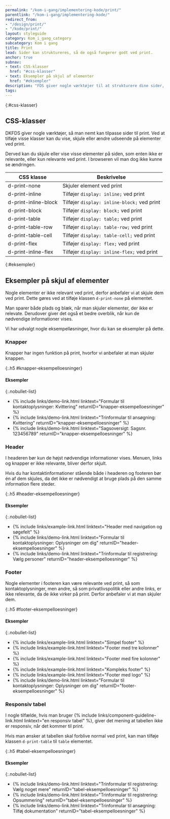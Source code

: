 ```yaml
---
permalink: "/kom-i-gang/implementering-kode/print/"
parentlink: "/kom-i-gang/implementering-kode/"
redirect_from:
- "/design/print/"
- "/kode/print/"
layout: styleguide
category: Kom_i_gang_category
subcategory: Kom i gang
title: Print
lead: Sider kan struktureres, så de også fungerer godt ved print.
anchor: true
subnav:
- text: CSS-klasser
  href: "#css-klasser"
- text: Eksempler på skjul af elementer
  href: "#eksempler"
description: "FDS giver nogle værktøjer til at strukturere dine sider, så de også fungerer godt ved print."
tags:
---
```


{:#css-klasser}
## CSS-klasser

DKFDS giver nogle værktøjer, så man nemt kan tilpasse sider til print. Ved at tilføje visse klasser kan du vise, skjule eller ændre udseende på elementer ved print.

Derved kan du skjule eller vise visse elementer på siden, som enten ikke er relevante, eller kun relevante ved print. I browseren vil man dog ikke kunne se ændringen.

<div class="table--responsive-scroll">
    <table class="table">
        <thead>
            <tr>
                <th>CSS klasse</th>
                <th>Beskrivelse</th>
            </tr>
        </thead>
        <tbody>
            <tr>
                <td>d-print-none</td>
                <td>Skjuler element ved print</td>
            </tr>
            <tr>
                <td>d-print-inline</td>
                <td>Tilføjer <code>display: inline;</code> ved print</td>
            </tr>
            <tr>
                <td>d-print-inline-block</td>
                <td>Tilføjer <code>display: inline-block;</code> ved print</td>
            </tr>
            <tr>
                <td>d-print-block</td>
                <td>Tilføjer <code>display: block;</code> ved print</td>
            </tr>
            <tr>
                <td>d-print-table</td>
                <td>Tilføjer <code>display: table;</code> ved print</td>
            </tr>
            <tr>
                <td>d-print-table-row</td>
                <td>Tilføjer <code>display: table-row;</code> ved print</td>
            </tr>
            <tr>
                <td>d-print-table-cell</td>
                <td>Tilføjer <code>display: table-cell;</code> ved print</td>
            </tr>
            <tr>
                <td>d-print-flex</td>
                <td>Tilføjer <code>display: flex;</code> ved print</td>
            </tr>
            <tr>
                <td>d-print-inline-flex</td>
                <td>Tilføjer <code>display: inline-flex;</code> ved print</td>
            </tr>
        </tbody>
    </table>
</div>

{:#eksempler}
## Eksempler på skjul af elementer

Nogle elementer er ikke relevant ved print, derfor anbefaler vi at skjule dem ved print. Dette gøres ved at tilføje klassen `d-print-none` på elementet.

Man sparer både plads og blæk, når man skjuler elementer, der ikke er relevate. Derudover giver det også et bedre overblik, når kun de nødvendige informationer vises.

Vi har udvalgt nogle eksempelløsninger, hvor du kan se eksempler på dette.

### Knapper

Knapper har ingen funktion på print, hvorfor vi anbefaler at man skjuler knappen.

{:.h5 #knapper-eksempelloesninger}
#### Eksempler

{:.nobullet-list}
- {% include links/demo-link.html linktext="Formular til kontaktoplysninger: Kvittering" returnID="knapper-eksempelloesninger" %}
- {% include links/demo-link.html linktext="Trinformular til ansøgning: Kvittering" returnID="knapper-eksempelloesninger" %}
- {% include links/demo-link.html linktext="Sagsoversigt: Sagsnr. 123456789" returnID="knapper-eksempelloesninger" %}

### Header

I headeren bør kun de højst nødvendige informationer vises. Menuen, links og knapper er ikke relevante, bliver derfor skjult.

Hvis du har kontaktinformationer stående både i headeren og footeren bør én af dem skjules, da det ikke er nødvendigt at bruge plads på den samme information flere steder.

{:.h5 #header-eksempelloesninger}
#### Eksempler

{:.nobullet-list}
- {% include links/example-link.html linktext="Header med navigation og søgefelt" %}
- {% include links/demo-link.html linktext="Formular til kontaktoplysninger: Oplysninger om dig" returnID="header-eksempelloesninger" %}
- {% include links/demo-link.html linktext="Trinformular til registrering: Vælg personer" returnID="header-eksempelloesninger" %}

### Footer

Nogle elementer i footeren kan være relevante ved print, så som kontaktoplysninger, men andre, så som privatlivspolitik eller andre links, er ikke relevante, da de ikke virker på print. Derfor anbefaler vi at man skjuler dem.

{:.h5 #footer-eksempelloesninger}
#### Eksempler

{:.nobullet-list}
- {% include links/example-link.html linktext="Simpel footer" %}
- {% include links/example-link.html linktext="Footer med tre kolonner" %}
- {% include links/example-link.html linktext="Footer med fire kolonner" %}
- {% include links/example-link.html linktext="Kompleks footer" %}
- {% include links/example-link.html linktext="Footer med logo" %}
- {% include links/demo-link.html linktext="Formular til kontaktoplysninger: Oplysninger om dig" returnID="footer-eksempelloesninger" %}

### Responsiv tabel

I nogle tilfælde, hvis man bruger {% include links/component-guideline-link.html linktext="en responsiv tabel" %}, giver det mening at tabellen ikke er responsiv, når det kommer til print.

Hvis man ønsker at tabellen skal forblive normal ved print, kan man tilføje klassen `d-print-table` til `table` elementet.

{:.h5 #tabel-eksempelloesninger}
#### Eksempler

{:.nobullet-list}
- {% include links/demo-link.html linktext="Trinformular til registrering: Vælg noget mere" returnID="tabel-eksempelloesninger" %}
- {% include links/demo-link.html linktext="Trinformular til registrering: Opsummering" returnID="tabel-eksempelloesninger" %}
- {% include links/demo-link.html linktext="Trinformular til ansøgning: Tilføj dokumentation" returnID="tabel-eksempelloesninger" %}
